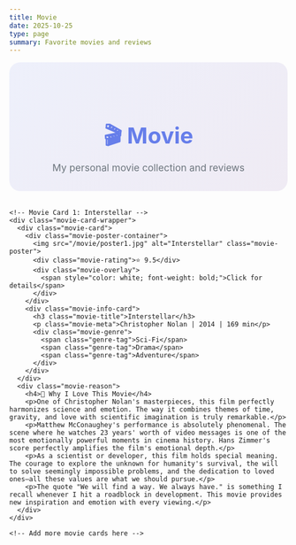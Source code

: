 ```yaml
---
title: Movie
date: 2025-10-25
type: page
summary: Favorite movies and reviews
---
```


<style>
{{ partial "customCard/movie-card.html" . }}
</style>

<div class="page-header-movie">
  <h1>🎬 Movie</h1>
  <p class="subtitle">My personal movie collection and reviews</p>
</div>

<div class="movie-container">
  <div class="movie-cards-list">
    
    <!-- Movie Card 1: Interstellar -->
    <div class="movie-card-wrapper">
      <div class="movie-card">
        <div class="movie-poster-container">
          <img src="/movie/poster1.jpg" alt="Interstellar" class="movie-poster">
          <div class="movie-rating">⭐ 9.5</div>
          <div class="movie-overlay">
            <span style="color: white; font-weight: bold;">Click for details</span>
          </div>
        </div>
        <div class="movie-info-card">
          <h3 class="movie-title">Interstellar</h3>
          <p class="movie-meta">Christopher Nolan | 2014 | 169 min</p>
          <div class="movie-genre">
            <span class="genre-tag">Sci-Fi</span>
            <span class="genre-tag">Drama</span>
            <span class="genre-tag">Adventure</span>
          </div>
        </div>
      </div>
      <div class="movie-reason">
        <h4>💭 Why I Love This Movie</h4>
        <p>One of Christopher Nolan's masterpieces, this film perfectly harmonizes science and emotion. The way it combines themes of time, gravity, and love with scientific imagination is truly remarkable.</p>
        <p>Matthew McConaughey's performance is absolutely phenomenal. The scene where he watches 23 years' worth of video messages is one of the most emotionally powerful moments in cinema history. Hans Zimmer's score perfectly amplifies the film's emotional depth.</p>
        <p>As a scientist or developer, this film holds special meaning. The courage to explore the unknown for humanity's survival, the will to solve seemingly impossible problems, and the dedication to loved ones—all these values are what we should pursue.</p>
        <p>The quote "We will find a way. We always have." is something I recall whenever I hit a roadblock in development. This movie provides new inspiration and emotion with every viewing.</p>
      </div>
    </div>

    <!-- Add more movie cards here -->
    
  </div>
</div>

<style>
/* Movie page container width expansion */
.article-container {
  max-width: 1400px !important;
}

.page-header-movie {
  text-align: center;
  padding: 3rem 1rem 2rem;
  background: linear-gradient(135deg, rgba(102, 126, 234, 0.1) 0%, rgba(118, 75, 162, 0.1) 100%);
  border-radius: 20px;
  margin-bottom: 2rem;
}

.page-header-movie h1 {
  font-size: 2.5rem;
  margin-bottom: 0.5rem;
  color: #667eea;
}

.page-header-movie .subtitle {
  font-size: 1.1rem;
  color: #6c757d;
  margin: 0;
}

.dark .page-header-movie {
  background: linear-gradient(135deg, rgba(42, 42, 58, 0.5) 0%, rgba(58, 58, 74, 0.5) 100%);
}

.dark .page-header-movie h1 {
  color: #bbdefb;
}

.dark .page-header-movie .subtitle {
  color: #adb5bd;
}

/* Movie card wrapper */
.movie-card-wrapper {
  display: flex;
  flex-direction: row;
  gap: 2rem;
  align-items: flex-start;
  margin-bottom: 2rem;
}

.movie-card-wrapper .movie-card {
  flex: 0 0 auto;
  min-width: 280px;
  max-width: 280px;
}

.movie-card-wrapper .movie-reason {
  flex: 1;
  min-width: 0;
}

/* Why I love this movie section */
.movie-reason {
  background: linear-gradient(135deg, rgba(102, 126, 234, 0.05) 0%, rgba(118, 75, 162, 0.05) 100%);
  border-left: 4px solid #667eea;
  padding: 1.5rem;
  border-radius: 10px;
  transition: all 0.3s ease;
  display: flex;
  flex-direction: column;
  justify-content: center;
}

.movie-reason:hover {
  background: linear-gradient(135deg, rgba(102, 126, 234, 0.1) 0%, rgba(118, 75, 162, 0.1) 100%);
}

.movie-reason h4 {
  color: #667eea;
  font-size: 1rem;
  margin: 0 0 0.75rem 0;
  font-weight: 600;
}

.movie-reason p {
  color: #495057;
  font-size: 0.95rem;
  line-height: 1.6;
  margin: 0 0 1rem 0;
}

.movie-reason p:last-child {
  margin-bottom: 0;
}

.dark .movie-reason {
  background: linear-gradient(135deg, rgba(42, 42, 58, 0.3) 0%, rgba(58, 58, 74, 0.3) 100%);
  border-left-color: #bbdefb;
}

.dark .movie-reason:hover {
  background: linear-gradient(135deg, rgba(42, 42, 58, 0.5) 0%, rgba(58, 58, 74, 0.5) 100%);
}

.dark .movie-reason h4 {
  color: #bbdefb;
}

.dark .movie-reason p {
  color: #adb5bd;
}

@media (max-width: 768px) {
  .page-header-movie {
    padding: 2rem 1rem 1.5rem;
  }
  
  .page-header-movie h1 {
    font-size: 2rem;
  }
  
  .page-header-movie .subtitle {
    font-size: 1rem;
  }
  
  .movie-card-wrapper {
    flex-direction: column;
    gap: 1rem;
    margin-bottom: 1.5rem;
  }
  
  .movie-card-wrapper .movie-card {
    min-width: auto;
    max-width: 100%;
  }
  
  .movie-reason {
    padding: 0.75rem 1rem;
  }
  
  .movie-reason h4 {
    font-size: 0.9rem;
  }
  
  .movie-reason p {
    font-size: 0.85rem;
  }
}

@media (max-width: 480px) {
  .movie-card-wrapper .movie-card {
    max-width: 100%;
  }
  
  .movie-reason {
    padding: 1rem;
  }
}
</style>

